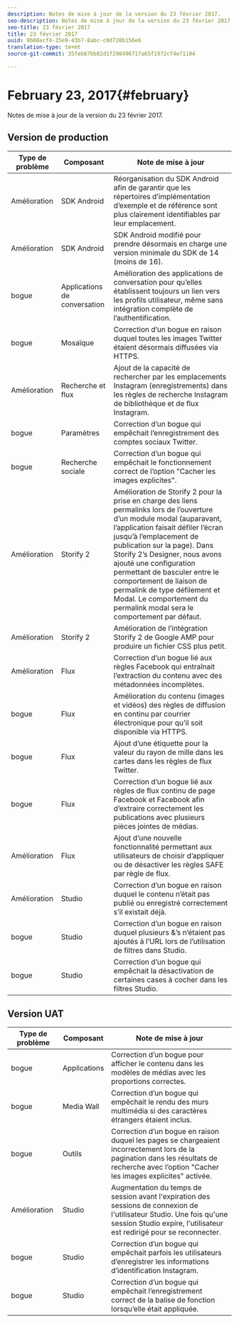 ```yaml
---
description: Notes de mise à jour de la version du 23 février 2017.
seo-description: Notes de mise à jour de la version du 23 février 2017.
seo-title: 23 février 2017
title: 23 février 2017
uuid: 9b08acf4-15e9-43b7-8abc-c0d720b156e6
translation-type: tm+mt
source-git-commit: 35feb87bb82d1f298496717a65f1972cf4e71104

---
```



# February 23, 2017{#february}

Notes de mise à jour de la version du 23 février 2017.

## Version de production

| **Type de problème** | **Composant** | **Note de mise à jour** |
|---|---|---|
| Amélioration | SDK Android | Réorganisation du SDK Android afin de garantir que les répertoires d’implémentation d’exemple et de référence sont plus clairement identifiables par leur emplacement. |
| Amélioration | SDK Android | SDK Android modifié pour prendre désormais en charge une version minimale du SDK de 14 (moins de 16). |
| bogue | Applications de conversation | Amélioration des applications de conversation pour qu’elles établissent toujours un lien vers les profils utilisateur, même sans intégration complète de l’authentification. |
| bogue | Mosaïque | Correction d’un bogue en raison duquel toutes les images Twitter étaient désormais diffusées via HTTPS. |
| Amélioration | Recherche et flux | Ajout de la capacité de rechercher par les emplacements Instagram (enregistrements) dans les règles de recherche Instagram de bibliothèque et de flux Instagram. |
| bogue | Paramètres | Correction d’un bogue qui empêchait l’enregistrement des comptes sociaux Twitter. |
| bogue | Recherche sociale | Correction d’un bogue qui empêchait le fonctionnement correct de l’option "Cacher les images explicites". |
| Amélioration | Storify 2 | Amélioration de Storify 2 pour la prise en charge des liens permalinks lors de l’ouverture d’un module modal (auparavant, l’application faisait défiler l’écran jusqu’à l’emplacement de publication sur la page). Dans Storify 2’s Designer, nous avons ajouté une configuration permettant de basculer entre le comportement de liaison de permalink de type défilement et Modal. Le comportement du permalink modal sera le comportement par défaut. |
| Amélioration | Storify 2 | Amélioration de l’intégration Storify 2 de Google AMP pour produire un fichier CSS plus petit. |
| Amélioration | Flux | Correction d’un bogue lié aux règles Facebook qui entraînait l’extraction du contenu avec des métadonnées incomplètes. |
| bogue | Flux | Amélioration du contenu (images et vidéos) des règles de diffusion en continu par courrier électronique pour qu’il soit disponible via HTTPS. |
| bogue | Flux | Ajout d’une étiquette pour la valeur du rayon de mille dans les cartes dans les règles de flux Twitter. |
| bogue | Flux | Correction d’un bogue lié aux règles de flux continu de page Facebook et Facebook afin d’extraire correctement les publications avec plusieurs pièces jointes de médias. |
| Amélioration | Flux | Ajout d’une nouvelle fonctionnalité permettant aux utilisateurs de choisir d’appliquer ou de désactiver les règles SAFE par règle de flux. |
| Amélioration | Studio | Correction d’un bogue en raison duquel le contenu n’était pas publié ou enregistré correctement s’il existait déjà. |
| bogue | Studio | Correction d’un bogue en raison duquel plusieurs &amp;’s n’étaient pas ajoutés à l’URL lors de l’utilisation de filtres dans Studio. |
| bogue | Studio | Correction d’un bogue qui empêchait la désactivation de certaines cases à cocher dans les filtres Studio. |

## Version UAT

| **Type de problème** | **Composant** | **Note de mise à jour** |
|---|---|---|
| bogue | Applications | Correction d’un bogue pour afficher le contenu dans les modèles de médias avec les proportions correctes. |
| bogue | Media Wall | Correction d’un bogue qui empêchait le rendu des murs multimédia si des caractères étrangers étaient inclus. |
| bogue | Outils | Correction d’un bogue en raison duquel les pages se chargeaient incorrectement lors de la pagination dans les résultats de recherche avec l’option "Cacher les images explicites" activée. |
| Amélioration | Studio | Augmentation du temps de session avant l'expiration des sessions de connexion de l'utilisateur Studio. Une fois qu'une session Studio expire, l'utilisateur est redirigé pour se reconnecter. |
| bogue | Studio | Correction d’un bogue qui empêchait parfois les utilisateurs d’enregistrer les informations d’identification Instagram. |
| bogue | Studio | Correction d’un bogue qui empêchait l’enregistrement correct de la balise de fonction lorsqu’elle était appliquée. |


